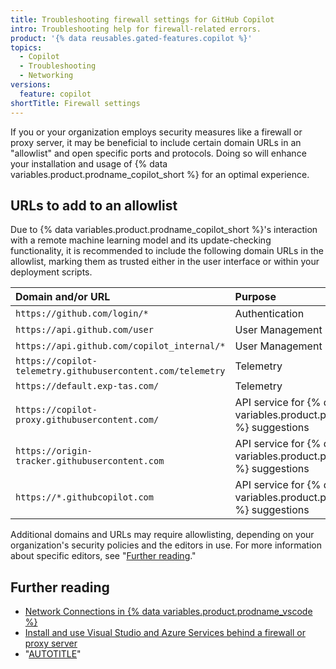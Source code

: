 ```yaml
---
title: Troubleshooting firewall settings for GitHub Copilot
intro: Troubleshooting help for firewall-related errors.
product: '{% data reusables.gated-features.copilot %}'
topics:
  - Copilot
  - Troubleshooting
  - Networking
versions:
  feature: copilot
shortTitle: Firewall settings
---
```


If you or your organization employs security measures like a firewall or proxy server, it may be beneficial to include certain domain URLs in an "allowlist" and open specific ports and protocols. Doing so will enhance your installation and usage of {% data variables.product.prodname_copilot_short %} for an optimal experience.

## URLs to add to an allowlist

Due to {% data variables.product.prodname_copilot_short %}'s interaction with a remote machine learning model and its update-checking functionality, it is recommended to include the following domain URLs in the allowlist, marking them as trusted either in the user interface or within your deployment scripts.

| Domain and/or URL                      | Purpose |
| :------------------------------------- | :--------------------------------- |
| `https://github.com/login/*`             | Authentication |
| `https://api.github.com/user`             | User Management |
| `https://api.github.com/copilot_internal/*` | User Management |
| `https://copilot-telemetry.githubusercontent.com/telemetry` | Telemetry |
| `https://default.exp-tas.com/` | Telemetry |
| `https://copilot-proxy.githubusercontent.com/` | API service for {% data variables.product.prodname_copilot_short %} suggestions |
| `https://origin-tracker.githubusercontent.com` | API service for {% data variables.product.prodname_copilot_short %} suggestions |
| `https://*.githubcopilot.com` | API service for {% data variables.product.prodname_copilot_short %} suggestions |

Additional domains and URLs may require allowlisting, depending on your organization's security policies and the editors in use. For more information about specific editors, see "[Further reading](#further-reading)."

## Further reading

* [Network Connections in {% data variables.product.prodname_vscode %}](https://code.visualstudio.com/docs/setup/network)
* [Install and use Visual Studio and Azure Services behind a firewall or proxy server](https://learn.microsoft.com/en-us/visualstudio/install/install-and-use-visual-studio-behind-a-firewall-or-proxy-server)
* "[AUTOTITLE](/get-started/using-github/troubleshooting-connectivity-problems)"
